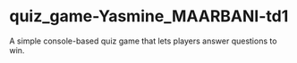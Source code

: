 # quiz_game-Yasmine_MAARBANI-td1
A simple console-based quiz game that lets players answer questions to win.
